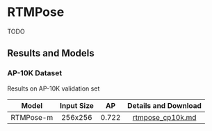 # RTMPose

TODO

## Results and Models

### AP-10K Dataset

Results on AP-10K validation set

|   Model   | Input Size |  AP   |             Details and Download             |
| :-------: | :--------: | :---: | :------------------------------------------: |
| RTMPose-m |  256x256   | 0.722 | [rtmpose_cp10k.md](./ap10k/rtmpose_ap10k.md) |

